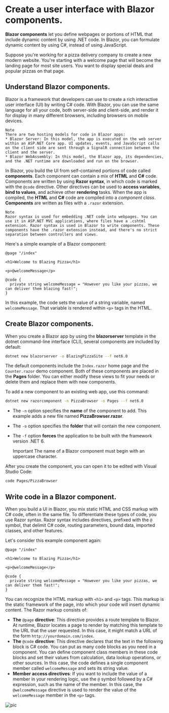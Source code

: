 # Create a user interface with Blazor components.
**Blazor components** let you define webpages or portions of HTML that include dynamic content by using .NET code. In Blazor, you can formulate dynamic content by using C#, instead of using JavaScript.

Suppose you're working for a pizza delivery company to create a new modern website. You're starting with a welcome page that will become the landing page for most site users. You want to display special deals and popular pizzas on that page.

## Understand Blazor components.
Blazor is a framework that developers can use to create a rich interactive user interface (UI) by writing C# code. With Blazor, you can use the same language for all your code, both server-side and client-side, and render it for display in many different browsers, including browsers on mobile devices.

    Note
    There are two hosting models for code in Blazor apps:
    * Blazor Server: In this model, the app is executed on the web server within an ASP.NET Core app. UI updates, events, and JavaScript calls on the client side are sent through a SignalR connection between the client and the server. 
    * Blazor WebAssembly: In this model, the Blazor app, its dependencies, and the .NET runtime are downloaded and run on the browser.

In Blazor, you build the UI from self-contained portions of code called **components**. Each component can contain a mix of **HTML** and **C#** code. Components are written by using **Razor syntax**, in which code is marked with the `@code` directive. Other directives can be used to **access variables**, **bind to values**, and achieve other **rendering** tasks. When the app is compiled, the **HTML** and **C#** code are compiled into a *component class*. **Components** are written as files with a `.razor` extension.

    Note
    Razor syntax is used for embedding .NET code into webpages. You can use it in ASP.NET MVC applications, where files have a .cshtml extension. Razor syntax is used in Blazor to write components. These components have the .razor extension instead, and there's no strict separation between controllers and views.

Here's a simple example of a Blazor component:

```razor
@page "/index"

<h1>Welcome to Blazing Pizza</h1>

<p>@welcomeMessage</p>

@code {
  private string welcomeMessage = "However you like your pizzas, we can deliver them blazing fast!";
}
```
In this example, the code sets the value of a string variable, named `welcomeMessage`. That variable is rendered within `<p>` tags in the HTML.

## Create Blazor components.
When you create a Blazor app by using the **blazorserver** template in the dotnet command-line interface (CLI), several components are included by default:

```bash
dotnet new blazorserver -o BlazingPizzaSite --f net6.0
```
The default components include the `Index.razor` home page and the `Counter.razor` demo component. Both of these components are placed in the **Pages** folder. You can either modify these views to fit your needs or delete them and replace them with new components.

To add a new component to an existing web app, use this command:

```bash
dotnet new razorcomponent -n PizzaBrowser -o Pages --f net6.0
```
* The `-n` option specifies the **name** of the component to add. This example adds a new file named **PizzaBrowser.razor**.
* The `-o` option specifies the **folder** that will contain the new component.
* The `-f` option **forces** the application to be built with the framework version .NET 6.

    Important
    The name of a Blazor component must begin with an uppercase character.

After you create the component, you can open it to be edited with Visual Studio Code:

```bash
code Pages/PizzaBrowser
```

## Write code in a Blazor component.
When you build a UI in Blazor, you mix static HTML and CSS markup with C# code, often in the same file. To differentiate these types of code, you use Razor syntax. Razor syntax includes directives, prefixed with the `@` symbol, that delimit C# code, routing parameters, bound data, imported classes, and other features.

Let's consider this example component again:
```razor
@page "/index"

<h1>Welcome to Blazing Pizza</h1>

<p>@welcomeMessage</p>

@code {
  private string welcomeMessage = "However you like your pizzas, we can deliver them fast!";
}
```

You can recognize the HTML markup with `<h1>` and `<p>` tags. This markup is the static framework of the page, into which your code will insert dynamic content. The Razor markup consists of:
* **The** `@page` **directive**: This directive provides a route template to Blazor. At runtime, Blazor locates a page to render by matching this template to the URL that the user requested. In this case, it might match a URL of the form `http://yourdomain.com/index`.
* **The** `@code` **directive**: This directive declares that the text in the following block is C# code. You can put as many code blocks as you need in a component. You can define component class members in these code blocks and set their values from calculation, data lookup operations, or other sources. In this case, the code defines a single component member called `welcomeMessage` and sets its string value.
* **Member access directives**: If you want to include the value of a member in your rendering logic, use the `@` symbol followed by a C# expression, such as the name of the member. In this case, the `@welcomeMessage` directive is used to render the value of the `welcomeMessage` member in the `<p>` tags.

![pic](https://learn.microsoft.com/en-us/training/aspnetcore/interact-with-data-blazor-web-apps/media/2-welcome-page-rendered.png)
